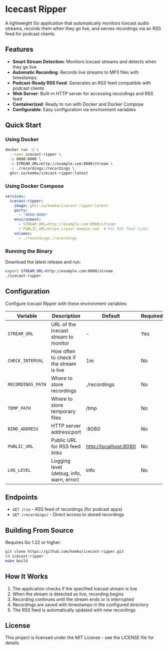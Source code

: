 # Icecast Ripper

A lightweight Go application that automatically monitors Icecast audio streams, records them when they go live, and serves recordings via an RSS feed for podcast clients.

## Features

- **Smart Stream Detection**: Monitors Icecast streams and detects when they go live
- **Automatic Recording**: Records live streams to MP3 files with timestamps
- **Podcast-Ready RSS Feed**: Generates an RSS feed compatible with podcast clients
- **Web Server**: Built-in HTTP server for accessing recordings and RSS feed
- **Containerized**: Ready to run with Docker and Docker Compose
- **Configurable**: Easy configuration via environment variables

## Quick Start

### Using Docker

```bash
docker run -d \
  --name icecast-ripper \
  -p 8080:8080 \
  -e STREAM_URL=http://example.com:8000/stream \
  -v ./recordings:/recordings \
  ghcr.io/kemko/icecast-ripper:latest
```

### Using Docker Compose

```yaml
services:
  icecast-ripper:
    image: ghcr.io/kemko/icecast-ripper:latest
    ports:
      - "8080:8080"
    environment:
      - STREAM_URL=http://example.com:8000/stream
      - PUBLIC_URL=https://your-domain.com  # For RSS feed links
    volumes:
      - ./recordings:/recordings
```

### Running the Binary

Download the latest release and run:

```bash
export STREAM_URL=http://example.com:8000/stream
./icecast-ripper
```

## Configuration

Configure Icecast Ripper with these environment variables:

| Variable | Description | Default | Required |
|----------|-------------|---------|----------|
| `STREAM_URL` | URL of the Icecast stream to monitor | - | Yes |
| `CHECK_INTERVAL` | How often to check if the stream is live | 1m | No |
| `RECORDINGS_PATH` | Where to store recordings | ./recordings | No |
| `TEMP_PATH` | Where to store temporary files | /tmp | No |
| `BIND_ADDRESS` | HTTP server address:port | :8080 | No |
| `PUBLIC_URL` | Public URL for RSS feed links | <http://localhost:8080> | No |
| `LOG_LEVEL` | Logging level (debug, info, warn, error) | info | No |

## Endpoints

- `GET /rss` - RSS feed of recordings (for podcast apps)
- `GET /recordings/` - Direct access to stored recordings

## Building From Source

Requires Go 1.22 or higher:

```bash
git clone https://github.com/kemko/icecast-ripper.git
cd icecast-ripper
make build
```

## How It Works

1. The application checks if the specified Icecast stream is live
2. When the stream is detected as live, recording begins
3. Recording continues until the stream ends or is interrupted
4. Recordings are saved with timestamps in the configured directory
5. The RSS feed is automatically updated with new recordings

## License

This project is licensed under the MIT License - see the LICENSE file for details.
